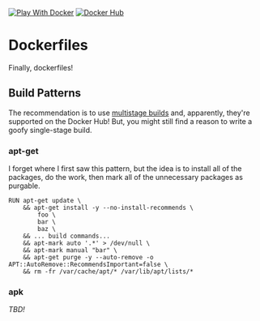 [![Play With Docker](https://img.shields.io/badge/labs-play--with--docker.com-blue.svg)](https://labs.play-with-docker.com/) [![Docker Hub](https://img.shields.io/badge/docker%20hub-anthonymastrean-blue.svg)](https://hub.docker.com/u/anthonymastrean/)

# Dockerfiles

Finally, dockerfiles!

## Build Patterns

The recommendation is to use [multistage builds](https://docs.docker.com/develop/develop-images/multistage-build/) and, apparently, they're supported on the Docker Hub! But, you might still find a reason to write a goofy single-stage build.

### apt-get

I forget where I first saw this pattern, but the idea is to install all of the packages, do the work, then mark all of the unnecessary packages as purgable.

```
RUN apt-get update \
    && apt-get install -y --no-install-recommends \
        foo \
        bar \
        baz \
    && ... build commands... 
    && apt-mark auto '.*' > /dev/null \
    && apt-mark manual "bar" \
    && apt-get purge -y --auto-remove -o APT::AutoRemove::RecommendsImportant=false \
    && rm -fr /var/cache/apt/* /var/lib/apt/lists/*
```

### apk

_TBD!_
